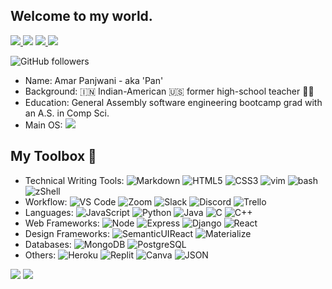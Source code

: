 ## Welcome to my world.
<a href="https://amarpan.github.io/">
    <img src="https://img.shields.io/badge/website-000000?style=for-the-badge&logo=About.me&logoColor=whitelabel=test">
  </a>   
  <a href="https://www.linkedin.com/in/amarpan/"><img src="https://img.shields.io/badge/-linkedin.com/in/amarpan-blue?style=flat&logo=Linkedin&logoColor=white"></a> <a href="mailto:amar.panjwani@gmail.com">
    <img src="https://img.shields.io/badge/-amar.panjwani@gmail.com-c14438?style=flat&logo=Gmail&logoColor=white">
  </a>
  <a href="https://medium.com/@amarpan">
    <img src="https://img.shields.io/badge/medium.com/@amarpan-12100E?style=for-the-badge&logo=medium&logoColor=white">
  </a>
  
  ![GitHub followers](https://img.shields.io/github/followers/amarpan?style=social)

- Name: Amar Panjwani - aka 'Pan'
- Background: :india: Indian-American :us: former high-school teacher :man_teacher:
- Education: General Assembly software engineering bootcamp grad with an A.S. in Comp Sci.
- Main OS: ![](https://img.shields.io/badge/Linux_Mint-87CF3E?style=for-the-badge&logo=linux-mint&logoColor=white)
<!-- 👯 I’m looking to collaborate on ... -->
<!-- 🤔 I’m looking for help with ... -->
<!-- [![Anurag's GitHub stats](https://github-readme-stats.vercel.app/api?username=amarpan)](https://github.com/anuraghazra/github-readme-stats) -->

## My Toolbox 🧰
- Technical Writing Tools:      		 ![Markdown](https://img.shields.io/badge/Markdown-000000?style=for-the-badge&logo=markdown&logoColor=white) ![HTML5](https://img.shields.io/badge/HTML5-E34F26?style=for-the-badge&logo=html5&logoColor=white) ![CSS3](https://img.shields.io/badge/CSS3-1572B6?style=for-the-badge&logo=css3&logoColor=white) ![vim](https://img.shields.io/badge/VIM-%2311AB00.svg?&style=for-the-badge&logo=vim&logoColor=white) ![bash](https://img.shields.io/badge/GNU%20Bash-4EAA25?style=for-the-badge&logo=GNU%20Bash&logoColor=white) ![zShell](https://img.shields.io/badge/oh_my_zsh-1A2C34?style=for-the-badge&logo=ohmyzsh&logoColor=white)
- Workflow: ![VS Code](https://img.shields.io/badge/Visual_Studio_Code-0078D4?style=for-the-badge&logo=visual%20studio%20code&logoColor=white) ![Zoom](https://img.shields.io/badge/Zoom-2D8CFF?style=for-the-badge&logo=zoom&logoColor=white) ![Slack](https://img.shields.io/badge/Slack-4A154B?style=for-the-badge&logo=slack&logoColor=white) ![Discord](https://img.shields.io/badge/Discord-7289DA?style=for-the-badge&logo=discord&logoColor=white) ![Trello](https://img.shields.io/badge/Trello-0052CC?style=for-the-badge&logo=trello&logoColor=white)   
- Languages:  		![JavaScript](https://img.shields.io/badge/JavaScript-323330?style=for-the-badge&logo=javascript&logoColor=F7DF1E) ![Python](https://img.shields.io/badge/Python-FFD43B?style=for-the-badge&logo=python&logoColor=darkgreen) ![Java](https://img.shields.io/badge/Java-ED8B00?style=for-the-badge&logo=java&logoColor=white) ![C](https://img.shields.io/badge/C-00599C?style=for-the-badge&logo=c&logoColor=white) ![C++](https://img.shields.io/badge/C%2B%2B-00599C?style=for-the-badge&logo=c%2B%2B&logoColor=white)
- Web Frameworks:                       		![Node](https://img.shields.io/badge/Node.js-339933?style=for-the-badge&logo=nodedotjs&logoColor=white) ![Express](https://img.shields.io/badge/Express.js-000000?style=for-the-badge&logo=express&logoColor=white) ![Django](https://img.shields.io/badge/Django-092E20?style=for-the-badge&logo=django&logoColor=green) ![React](https://img.shields.io/badge/React-20232A?style=for-the-badge&logo=react&logoColor=61DAFB)
- Design Frameworks: ![SemanticUIReact](https://img.shields.io/badge/semantic%20ui%20react-35BDB2?style=for-the-badge&logo=semanticuireact&logoColor=white) ![Materialize](https://img.shields.io/badge/-materialize--css-ff69b4?style=for-the-badge&logo=materialize--css&logoColor=white)   
- Databases:                          ![MongoDB](https://img.shields.io/badge/MongoDB-4EA94B?style=for-the-badge&logo=mongodb&logoCo90lor=white) ![PostgreSQL](https://img.shields.io/badge/PostgreSQL-316192?style=for-the-badge&logo=postgresql&logoColor=white)   
- Others: ![Heroku](https://img.shields.io/badge/Heroku-430098?style=for-the-badge&logo=heroku&logoColor=white) ![Replit](https://img.shields.io/badge/replit-667881?style=for-the-badge&logo=replit&logoColor=white) ![Canva](https://img.shields.io/badge/Canva-%2300C4CC.svg?&style=for-the-badge&logo=Canva&logoColor=white) ![JSON](https://img.shields.io/badge/json-5E5C5C?style=for-the-badge&logo=json&logoColor=white)
<!--![](https://visitor-badge.glitch.me/badge?page_id=sdkdeepa.sdk.deepa) -->
<!-- [![Top Langs](https://github-readme-stats.vercel.app/api/top-langs/?username=amarpan&layout=compact)](https://github.com/amarpan/)       -->  
![](https://visitor-badge.glitch.me/badge?page_id=amarpan.amarpan)
![](https://github-readme-streak-stats.herokuapp.com/?user=amarpan)
